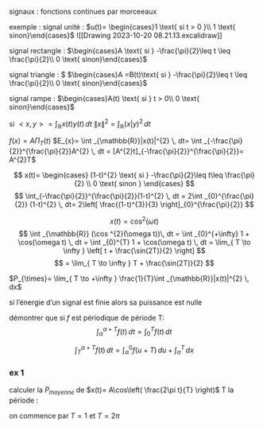 
signaux : fonctions continues par morceeaux

exemple : 
signal unité : $u(t)= \begin{cases}1 \text{ si t > 0 }\\ 1 \text{ sinon}\end{cases}$
![[Drawing 2023-10-20 08.21.13.excalidraw]]


signal rectangle : $\begin{cases}A \text{ si } -\frac{\pi}{2}\leq t \leq \frac{\pi}{2}\\ 0 \text{ sinon}\end{cases}$



signal triangle : $ $\begin{cases}A =B(t)\text{ si } -\frac{\pi}{2}\leq t \leq \frac{\pi}{2}\\ 0 \text{ sinon}\end{cases}$

signal rampe :  $\begin{cases}A(t) \text{ si }  t > 0\\ 0 \text{ sinon}\end{cases}$


si $<x,y> = \int _{\mathbb{R}} x(t)y(t) \, dt$
$\|x\|^{2} = \int _{\mathbb{R}}(x|y)^{2} \, dt$

$f(x)=A\Pi_{T}(t)$
$E_{x}= \int _{\mathbb{R}}|x(t)|^{2} \, dt= \int _{-\frac{\pi}{2}}^{\frac{\pi}{2}}A^{2} \, dt = [A^{2}t]_{-\frac{\pi}{2}}^{\frac{\pi}{2}}= A^{2}T$

$$
x(t)= \begin{cases}
(1-t)^{2} \text{ si } -\frac{\pi}{2}\leq t\leq \frac{\pi}{2} \\
0 \text{ sinon }
\end{cases}
$$
$$
\int_{-\frac{\pi}{2}}^{\frac{\pi}{2}}(1-t)^{2}  \, dt = 2\int _{0}^{\frac{\pi}{2}} (1-t)^{2} \, dt= 2\left[ \frac{(1-t)^{3}}{3} \right]_{0}^{\frac{\pi}{2}}  
$$


$$
x(t)= \cos ^{2}(\omega t)
$$
$$
\int _{\mathbb{R}}  (\cos ^{2}(\omega t))\, dt = \int _{0}^{+\infty} 1 + \cos(\omega t) \, dt  = \int _{0}^{T} 1 + \cos(\omega t) \, dt = \lim_{ T \to \infty } \left[ t + \frac{\sin(2T)}{2} \right] 
$$
$$
= \lim_{ T \to \infty } T + \frac{\sin(2T)}{2}
$$

$P_{\times}= \lim_{ T \to +\infty } \frac{1}{T}\int _{\mathbb{R}}|x(t)|^{2} \, dx$ 

si l’énergie d’un signal est finie alors sa puissance est nulle 


démontrer que si $f$ est périodique de période T:
$$
\int _{\alpha}^{\alpha+T}f(t) \, dt = \int _{0}^{T}f(t) \, dt  
$$

$$
\int _{T}^{\alpha + T}f(t) \, dt = \int _{\alpha}^{0}f(u+T) \, du+\int _{\alpha}^{T} \, dx   
$$

### ex 1

calculer la $P_{moyenne}$ de $x(t)= A\cos\left(  \frac{2\pi t}{T} \right)$ T la période :

on commence par $T=1$ et $T=2\pi$

